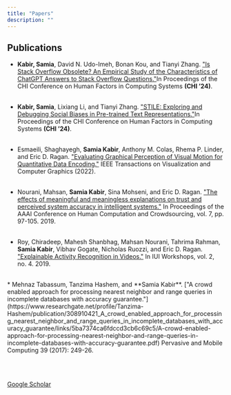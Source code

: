 ```yaml
---
title: "Papers"
description: ""
---
```


## Publications



* **Kabir, Samia**, David N. Udo-Imeh, Bonan Kou, and Tianyi Zhang. ["Is Stack Overflow Obsolete? An Empirical Study of the Characteristics of ChatGPT Answers to Stack Overflow Questions."](https://dl.acm.org/doi/pdf/10.1145/3613904.3642596)In Proceedings of the CHI Conference on Human Factors in Computing Systems **(CHI ’24)**.
<br><br>


* **Kabir, Samia**, Lixiang Li, and Tianyi Zhang. ["STILE: Exploring and Debugging Social Biases in Pre-trained Text Representations."](https://dl.acm.org/doi/pdf/10.1145/3613904.3642111)In Proceedings of the CHI Conference on Human Factors in Computing Systems **(CHI ’24)**.
<br><br>

* Esmaeili, Shaghayegh, **Samia Kabir**, Anthony M. Colas, Rhema P. Linder, and Eric D. Ragan. ["Evaluating Graphical Perception of Visual Motion for Quantitative Data Encoding."](https://ieeexplore.ieee.org/document/9839572) IEEE Transactions on Visualization and Computer Graphics (2022).
<br> <br>

* Nourani, Mahsan, **Samia Kabir**, Sina Mohseni, and Eric D. Ragan. ["The effects of meaningful and meaningless explanations on trust and perceived system accuracy in intelligent systems."](https://www.researchgate.net/publication/364463683_The_Effects_of_Meaningful_and_Meaningless_Explanations_on_Trust_and_Perceived_System_Accuracy_in_Intelligent_Systems) In Proceedings of the AAAI Conference on Human Computation and Crowdsourcing, vol. 7, pp. 97-105. 2019.
<br> <br>

* Roy, Chiradeep, Mahesh Shanbhag, Mahsan Nourani, Tahrima Rahman, **Samia Kabir**, Vibhav Gogate, Nicholas Ruozzi, and Eric D. Ragan. ["Explainable Activity Recognition in Videos."](https://personal.utdallas.edu/~nrr150130/Papers/exss19.pdf) In IUI Workshops, vol. 2, no. 4. 2019.  
<br>
* Mehnaz Tabassum, Tanzima Hashem, and **Samia Kabir**. ["A crowd enabled approach for processing nearest neighbor and range queries in incomplete databases with accuracy guarantee."](https://www.researchgate.net/profile/Tanzima-Hashem/publication/308910421_A_crowd_enabled_approach_for_processing_nearest_neighbor_and_range_queries_in_incomplete_databases_with_accuracy_guarantee/links/5ba7374ca6fdccd3cb6c69c5/A-crowd-enabled-approach-for-processing-nearest-neighbor-and-range-queries-in-incomplete-databases-with-accuracy-guarantee.pdf) Pervasive and Mobile Computing 39 (2017): 249-26.

<br><br>


[Google Scholar](https://scholar.google.com/citations?user=DZ5jg-IAAAAJ&hl=en)
